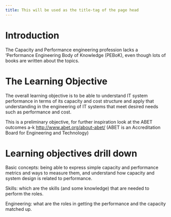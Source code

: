 ```yaml
---
title: This will be used as the title-tag of the page head
---
```


# Introduction

The Capacity and Performance engineering profession lacks a ‘Performance Engineering Body of Knowledge (PEBoK), even though lots of books are written about the topics.

# The Learning Objective
The overall learning objective is to be able to understand IT system performance in terms of its capacity and cost structure and apply that understanding in the engineering of IT systems that meet desired needs such as performance and cost. 

This is a preliminary objective, for further inspiration look at the ABET outcomes a-k http://www.abet.org/about-abet/ (ABET is an Accreditation Board for Engineering and Technology)


# Learning objectives drill down
Basic concepts: being able to express simple capacity and performance metrics and ways to measure them, and understand how capacity and system design is related to performance. 

Skills: which are the skills (and some knowledge) that are needed to perform the roles.

Engineering: what are the roles in getting the performance and the capacity matched up.


